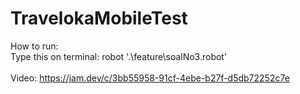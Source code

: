 # TravelokaMobileTest
How to run: <br>
Type this on terminal: robot '.\feature\soalNo3.robot'<br><br>
Video: https://jam.dev/c/3bb55958-91cf-4ebe-b27f-d5db72252c7e
